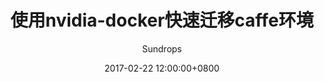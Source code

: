 ---
layout:     post
title:      "使用nvidia-docker快速迁移caffe环境"
csdn-url: "https://blog.csdn.net/u013010889/article/details/56503895"
date:       2017-02-22 12:00:00+0800
author:     "Sundrops"
header-img: "img/home-bg-faye.png"
catalog: true
tags:
    - docker
---